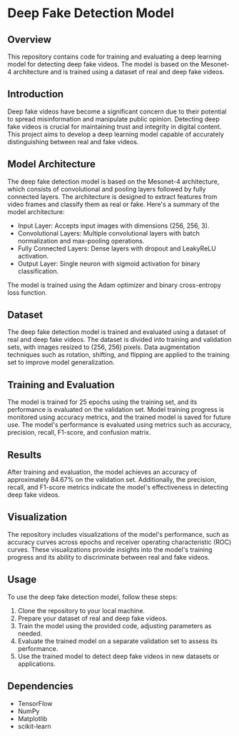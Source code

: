# Deep Fake Detection Model

## Overview
This repository contains code for training and evaluating a deep learning model for detecting deep fake videos. The model is based on the Mesonet-4 architecture and is trained using a dataset of real and deep fake videos.

## Introduction
Deep fake videos have become a significant concern due to their potential to spread misinformation and manipulate public opinion. Detecting deep fake videos is crucial for maintaining trust and integrity in digital content. This project aims to develop a deep learning model capable of accurately distinguishing between real and fake videos.

## Model Architecture
The deep fake detection model is based on the Mesonet-4 architecture, which consists of convolutional and pooling layers followed by fully connected layers. The architecture is designed to extract features from video frames and classify them as real or fake. Here's a summary of the model architecture:

- Input Layer: Accepts input images with dimensions (256, 256, 3).
- Convolutional Layers: Multiple convolutional layers with batch normalization and max-pooling operations.
- Fully Connected Layers: Dense layers with dropout and LeakyReLU activation.
- Output Layer: Single neuron with sigmoid activation for binary classification.

The model is trained using the Adam optimizer and binary cross-entropy loss function.

## Dataset
The deep fake detection model is trained and evaluated using a dataset of real and deep fake videos. The dataset is divided into training and validation sets, with images resized to (256, 256) pixels. Data augmentation techniques such as rotation, shifting, and flipping are applied to the training set to improve model generalization.

## Training and Evaluation
The model is trained for 25 epochs using the training set, and its performance is evaluated on the validation set. Model training progress is monitored using accuracy metrics, and the trained model is saved for future use. The model's performance is evaluated using metrics such as accuracy, precision, recall, F1-score, and confusion matrix.

## Results
After training and evaluation, the model achieves an accuracy of approximately 84.67% on the validation set. Additionally, the precision, recall, and F1-score metrics indicate the model's effectiveness in detecting deep fake videos.

## Visualization
The repository includes visualizations of the model's performance, such as accuracy curves across epochs and receiver operating characteristic (ROC) curves. These visualizations provide insights into the model's training progress and its ability to discriminate between real and fake videos.

## Usage
To use the deep fake detection model, follow these steps:
1. Clone the repository to your local machine.
2. Prepare your dataset of real and deep fake videos.
3. Train the model using the provided code, adjusting parameters as needed.
4. Evaluate the trained model on a separate validation set to assess its performance.
5. Use the trained model to detect deep fake videos in new datasets or applications.

## Dependencies
- TensorFlow
- NumPy
- Matplotlib
- scikit-learn
